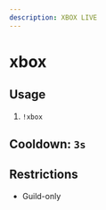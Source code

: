 ```yaml
---
description: XBOX LIVE
---
```


# xbox

## Usage

1. `!xbox`

## Cooldown: `3s`

## Restrictions

* Guild-only


